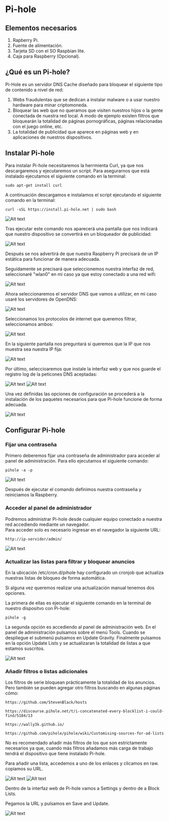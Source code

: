 # Pi-hole

## Elementos necesarios
1. Rapberry Pi.
2. Fuente de alimentación.
3. Tarjeta SD con el SO Raspbian lite.
4. Caja para Raspberry (Opcional).

## ¿Qué es un Pi-hole?
Pi-Hole es un servidor DNS Cache diseñado para bloquear el siguiente tipo de contenido a nivel de red:
1. Webs fraudulentas que se dedican a instalar malware o a usar nuestro hardware para minar criptomoneda.
2. Bloquear las web que no queramos que visiten nuestros hijos o la gente conectada de nuestra red local. A modo de ejemplo existen filtros que bloquearán la totalidad de páginas pornográficas, páginas relacionadas con el juego online, etc.
3. La totalidad de publicidad que aparece en páginas web y en aplicaciones de nuestros dispositivos.

## Instalar Pi-hole
Para instalar Pi-hole necesitaremos la herrmienta Curl, ya que nos descargaremos y ejecutaremos un script. Para asegurarnos que está instalado ejecutamos el siguiente comando en la terminal:
```
sudo apt-get install curl
```
A continuación descargamos e instalamos el script ejecutando el siguiente comando en la terminal:
```
curl -sSL https://install.pi-hole.net | sudo bash
```

![Alt text](capturas/Pi-hole/0.png?raw=true "Optional Title")

Tras ejecutar este comando nos aparecerá una pantalla que nos indicará que nuestro dispositivo se convertirá en un bloqueador de publicidad:

![Alt text](capturas/Pi-hole/1.png?raw=true "Optional Title")

Después se nos advertirá de que nuestra Raspberry Pi precisará de un IP estática para funcionar de manera adecuada.

Seguidamente se precisará que seleccionemos nuestra interfaz de red, seleccionaré "wlan0" en mi caso ya que estoy conectado a una red wifi:

![Alt text](capturas/Pi-hole/2.png?raw=true "Optional Title")

Ahora seleccionaremos el servidor DNS que vamos a utilizar, en mi caso usaré los servidores de OpenDNS:

![Alt text](capturas/Pi-hole/4.png?raw=true "Optional Title")

Seleccionamos los protocolos de internet que queremos filtrar, seleccionamos ambos:

![Alt text](capturas/Pi-hole/5.png?raw=true "Optional Title")

En la siguiente pantalla nos preguntará si queremos que la IP que nos muestra sea nuestra IP fija:

![Alt text](capturas/Pi-hole/6.png?raw=true "Optional Title")

Por último, seleccioaremos que instale la interfaz web y que nos guarde el registro log de la peticones DNS aceptadas:

![Alt text](capturas/Pi-hole/7.png?raw=true "Optional Title") 
![Alt text](capturas/Pi-hole/8.png?raw=true "Optional Title")

Una vez definidas las opciones de configuración se procederá a la instalación de los paquetes necesarios para que Pi-hole funcione de forma adecuada.

![Alt text](capturas/Pi-hole/3.png?raw=true "Optional Title")

## Configurar Pi-hole
### Fijar una contraseña
Primero deberemos fijar una contraseña de administrador para acceder al panel de administración. Para ello ejecutamos el siguiente comando:
```
pihole -a -p
```

![Alt text](capturas/Pi-hole/14.png?raw=true "Optional Title")

Después de ejecutar el comando definimos nuestra contraseña y reiniciamos la Raspberry.

### Acceder al panel de administrador
Podremos administrar Pi-hole desde cualquier equipo conectado a nuestra red accediendo mediante un navegador. <br>
Para acceder solo es necesario ingresar en el navegador la siguiente URL:
```
http://ip-servidor/admin/
```

![Alt text](capturas/Pi-hole/9.png?raw=true "Optional Title")

### Actualizar las listas para filtrar y bloquear anuncios
En la ubicación /etc/cron.d/pihole hay configurado un cronjob que actualiza nuestras listas de bloqueo de forma automática.

Si alguna vez queremos realizar una actualización manual tenemos dos opciones.

La primera de ellas es ejecutar el siguiente comando en la terminal de nuestro dispositvo con Pi-hole:
```
pihole -g
```
La segunda opción es accediendo al panel de administración web. En el panel de administración pulsamos sobre el menú Tools. Cuando se despliegue el submenú pulsamos en Update Gravity. Finalmente pulsamos en la opción Update Lists y se actualizaran la totalidad de listas a que estamos suscritos.

![Alt text](capturas/Pi-hole/10.png?raw=true "Optional Title")

### Añadir filtros o listas adicionales
Los filtros de serie bloquean prácticamente la totalidad de los anuncios. Pero también se pueden agregar otro filtros buscando en algunas páginas cómo:
```
https://github.com/StevenBlack/hosts

https://discourse.pihole.net/t/i-concatenated-every-blocklist-i-could-find/5184/13

https://wally3k.github.io/

https://github.com/pihole/pihole/wiki/Customising-sources-for-ad-lists
```
No es recomendado añadir más filtros de los que son estrictamente necesarios ya que, cuando más filtros añadamos más carga de trabajo tendrá el dispositivo que tiene instalado Pi-hole.

Para añadir una lista, accedemos a uno de los enlaces y clicamos en raw. copiamos su URL.

![Alt text](capturas/Pi-hole/11.png?raw=true "Optional Title")
![Alt text](capturas/Pi-hole/15.png?raw=true "Optional Title")

Dentro de la interfaz web de Pi-hole vamos a Settings y dentro de a Block Lists.

Pegamos la URL y pulsamos en Save and Update.

![Alt text](capturas/Pi-hole/12.png?raw=true "Optional Title")